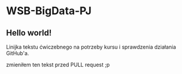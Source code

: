 # WSB-BigData-PJ

Hello world!
----
Linijka tekstu ćwiczebnego na potrzeby kursu i sprawdzenia działania GitHub'a.

zmieniłem ten tekst przed PULL request ;p
